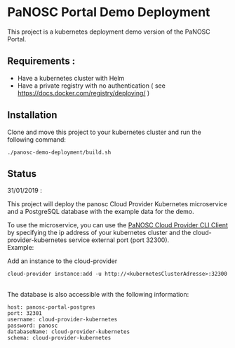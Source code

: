 PaNOSC  Portal Demo Deployment
=============================

This project is a kubernetes deployment demo version of the PaNOSC Portal. 

## Requirements :
- Have a kubernetes cluster with Helm
- Have a private registry with no authentication  ( see https://docs.docker.com/registry/deploying/ )


## Installation    
Clone and move this project to your kubernetes cluster and run the following command:
```
./panosc-demo-deployment/build.sh  
```

## Status

31/01/2019 :

This project will deploy the panosc  Cloud Provider Kubernetes  microservice  and a PostgreSQL database with the example data for the demo. 

To use the microservice, you can use the [PaNOSC Cloud Provider CLI Client](https://github.com/panosc-portal/cloud-provider-client-cli) by specifying the ip address of your kubernetes cluster and the cloud-provider-kubernetes service external port (port 32300).
<br/>Example:

Add an instance to the cloud-provider 
```
cloud-provider instance:add -u http://<kubernetesClusterAdresse>:32300
```
<br/>
The database is also accessible with the following information:

```
host: panosc-portal-postgres  
port: 32301
username: cloud-provider-kubernetes  
password: panosc
databaseName: cloud-provider-kubernetes  
schema: cloud-provider-kubernetes
```

